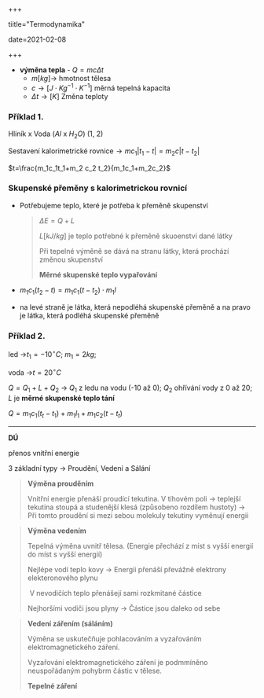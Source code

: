 +++

tiitle="Termodynamika"

date=2021-02-08

+++

- **výměna tepla** - $Q=mc \Delta t$
  - $m[kg] \to$ hmotnost tělesa
  - $c \to[J\cdot Kg^{-1}\cdot K^{-1}]$ měrná tepelná kapacita
  - $\Delta t \to[K]$ Změna teploty

### Příklad 1.

Hliník x Voda ($Al$ x $H_2O$) (1, 2)

Sestavení kalorimetrické rovnice$\to mc_1|t_1-t|=m_2c|t-t_2|$

$t=\frac{m_1c_1t_1+m_2 c_2 t_2}{m_1c_1+m_2c_2}$



### Skupenské přeměny s kalorimetrickou rovnicí

- Potřebujeme teplo, které je potřeba k přeměně skupenství

  > $\Delta E=Q + L$<br>
  >
  > $L[kJ/kg]$ je teplo potřebné k přeměně skuoenství dané látky <br>
  >
  > Při tepelné výměně se dává na stranu látky, která prochází změnou skupenství<br>
  >
  > **Měrné skupenské teplo vypařování**

- $m_1c_1(t_2-t)=m_1c_1(t-t_2)\cdot m_1l$

- na levé straně je látka, která nepodléhá skupenské přeměně a na pravo je látka, která podléhá skupenské přeměně

### Příklad 2.

led $\to$$t_1=-10^{\circ}C$; $m_1=2kg$;

voda $\to$$t=20^{\circ}C$

$Q=Q_1 + L + Q_2$ $\to$ $Q_1$ z ledu na vodu (-10 až 0); $Q_2$ ohřívání vody z 0 až 20; $L$ je **měrné skupenské teplo tání**

$Q=m_1c_1(t_t-t_1) + m_1l_1 +m_1c_2(t-t_t)$



---

**DÚ**

přenos vnitřní energie

3 základní typy $\to$ Proudění, Vedení a Sálání

> **Výměna prouděním** <br>
>
> Vnitřní energie přenáší proudící tekutina. V tíhovém poli $\to$ teplejší tekutina stoupá a studenější klesá (způsobeno rozdílem hustoty) $\to$ Při tomto proudění si mezi sebou molekuly tekutiny vyměnují energii

> **Výměna vedením** <br>
>
> Tepelná výměna uvnitř tělesa. (Energie přechází z míst s vyšší energií do míst s vyšší energií) <br>
>
> Nejlépe vodí teplo kovy $\to$ Energii přenáší převážně elektrony elekteronového plynu <br>
>
> ​	V nevodičích teplo přenášejí sami rozkmitané částice
>
> Nejhoršími vodiči jsou plyny $\to$ Částice jsou daleko od sebe

> **Vedení zářením (sáláním)**<br>
>
> Výměna se uskutečňuje pohlacováním a vyzařováním elektromagnetického záření.<br>
>
> Vyzařování elektromagnetického záření je podmmíněno neuspořádaným pohybrm částic v tělese. <br>
>
> **Tepelné záření**

